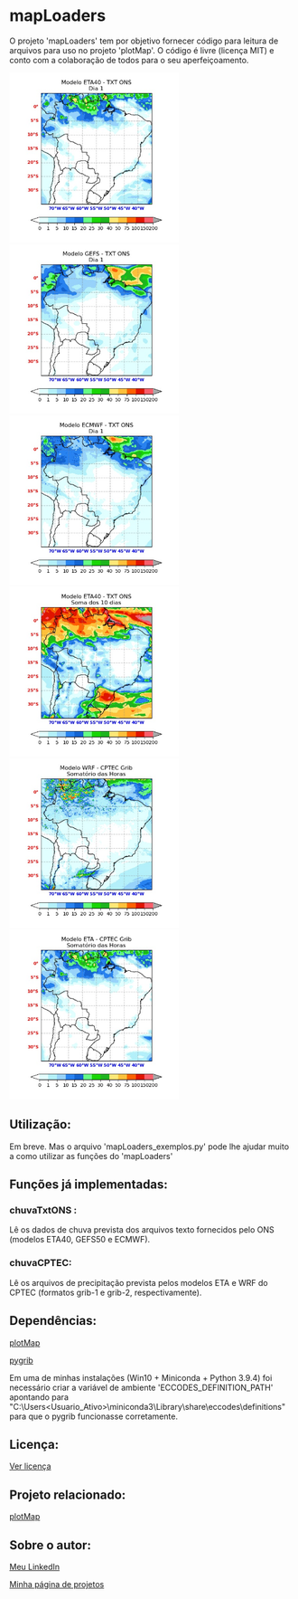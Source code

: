 # mapLoaders
O projeto 'mapLoaders' tem por objetivo fornecer código para leitura de arquivos para uso no projeto 'plotMap'.
O código é livre (licença MIT) e conto com a colaboração de todos para o seu aperfeiçoamento.

<img src="txtsONS/Saida/ETA40_fig_dia_1.jpg" width="300"> <img src="txtsONS/Saida/GEFS_fig_dia_1.jpg" width="300"> <img src="txtsONS/Saida/ECMWF_fig_dia_1.jpg" width="300"> <img src="txtsONS/Saida/ETA40_fig_total.jpg" width="300"><img src="WRF/Saida/WRF_Total.jpg" width="300"><img src="ETA/Saida/ETA_Total.jpg" width="300">



## Utilização:

Em breve. Mas o arquivo 'mapLoaders_exemplos.py' pode lhe ajudar muito a como utilizar as funções do 'mapLoaders'



## Funções já implementadas:

### chuvaTxtONS :
Lê os dados de chuva prevista dos arquivos texto fornecidos pelo ONS (modelos ETA40, GEFS50 e ECMWF).

### chuvaCPTEC:
Lê os arquivos de precipitação prevista pelos modelos ETA e WRF do CPTEC (formatos grib-1 e grib-2, respectivamente). 


## Dependências:

[plotMap](https://github.com/NelsonBittencourt/plotMap)

[pygrib](https://github.com/jswhit/pygrib)

Em uma de minhas instalações (Win10 + Miniconda + Python 3.9.4) foi necessário criar a variável de ambiente 'ECCODES_DEFINITION_PATH' apontando para "C:\Users\<Usuario_Ativo>\miniconda3\Library\share\eccodes\definitions" para que o pygrib funcionasse corretamente.


## Licença:

[Ver licença](LICENSE)


## Projeto relacionado:

[plotMap](https://github.com/NelsonBittencourt/plotMap)


## Sobre o autor:

[Meu LinkedIn](http://www.linkedin.com/in/nelsonrossibittencourt)

[Minha página de projetos](http://www.nrbenergia.somee.com)


